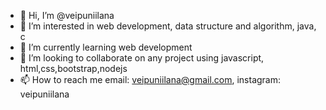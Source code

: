 - 👋 Hi, I’m @veipuniilana
- 👀 I’m interested in web development, data structure and algorithm, java, c
- 🌱 I’m currently learning web development
- 💞️ I’m looking to collaborate on any project using javascript, html,css,bootstrap,nodejs
- 📫 How to reach me email: veipuniilana@gmail.com, instagram: veipuniilana

<!---
veipuniilana/veipuniilana is a ✨ special ✨ repository because its `README.md` (this file) appears on your GitHub profile.
You can click the Preview link to take a look at your changes.
--->
